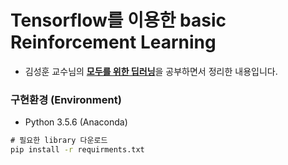 # Tensorflow를 이용한 basic Reinforcement Learning



- 김성훈 교수님의 [**모두를 위한 딥러닝**](https://hunkim.github.io/ml/ "모두를 위한 딥러닝")을 공부하면서 정리한 내용입니다.



### 구현환경 (Environment)

- Python 3.5.6  (Anaconda)

```cmd
# 필요한 library 다운로드
pip install -r requirments.txt
```

